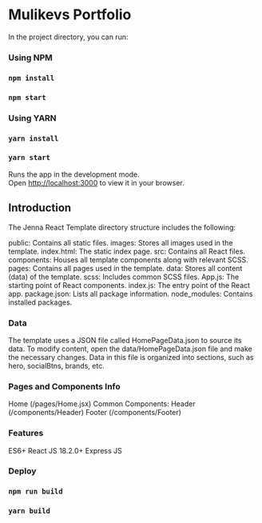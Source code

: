 # Mulikevs Portfolio


In the project directory, you can run:
### Using NPM
### `npm install`
### `npm start`

### Using YARN
### `yarn install`
### `yarn start`

Runs the app in the development mode.\
Open [http://localhost:3000](http://localhost:3000) to view it in your browser.



## Introduction

The Jenna React Template directory structure includes the following:

public: Contains all static files.
images: Stores all images used in the template.
index.html: The static index page.
src: Contains all React files.
components: Houses all template components along with relevant SCSS.
pages: Contains all pages used in the template.
data: Stores all content (data) of the template.
scss: Includes common SCSS files.
App.js: The starting point of React components.
index.js: The entry point of the React app.
package.json: Lists all package information.
node_modules: Contains installed packages.

### Data

The template uses a JSON file called HomePageData.json to source its data. To modify content, open the data/HomePageData.json file and make the necessary changes. Data in this file is organized into sections, such as hero, socialBtns, brands, etc.

### Pages and Components Info

Home (/pages/Home.jsx)
Common Components:
    Header (/components/Header)
    Footer (/components/Footer)

### Features

ES6+
React JS 18.2.0+
Express JS

### Deploy

### `npm run build`
### `yarn build`